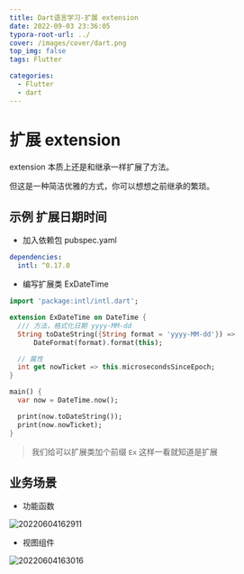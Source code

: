 ```yaml
---
title: Dart语言学习-扩展 extension
date: 2022-09-03 23:36:05
typora-root-url: ../
cover: /images/cover/dart.png
top_img: false
tags: Flutter

categories:
  - Flutter
  - dart
---
```


# 扩展 extension

extension 本质上还是和继承一样扩展了方法。

但这是一种简洁优雅的方式，你可以想想之前继承的繁琐。

## 示例 扩展日期时间

- 加入依赖包 pubspec.yaml

```yaml
dependencies:
  intl: ^0.17.0
```

- 编写扩展类 ExDateTime

```dart
import 'package:intl/intl.dart';

extension ExDateTime on DateTime {
  /// 方法，格式化日期 yyyy-MM-dd
  String toDateString({String format = 'yyyy-MM-dd'}) =>
      DateFormat(format).format(this);

  // 属性
  int get nowTicket => this.microsecondsSinceEpoch;
}

main() {
  var now = DateTime.now();

  print(now.toDateString());
  print(now.nowTicket);
}
```

> 我们给可以扩展类加个前缀 `Ex` 这样一看就知道是扩展

## 业务场景

- 功能函数

![20220604162911](/assets/20220604162911.png)

- 视图组件

![20220604163016](/assets/20220604163016.png)

